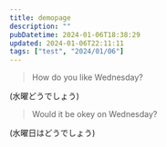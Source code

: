 ```yaml
---
title: demopage
description: ""
pubDatetime: 2024-01-06T18:38:29
updated: 2024-01-06T22:11:11
tags: ["test", "2024/01/06"] 
---
```

> How do you like Wednesday?  

(水曜どうでしょう)

> Would it be okey on Wednesday?

(水曜日はどうでしょう)
